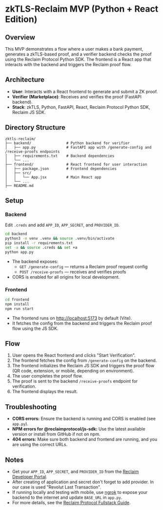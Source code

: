 # zkTLS-Reclaim MVP (Python + React Edition)

## Overview
This MVP demonstrates a flow where a user makes a bank payment, generates a zkTLS-based proof, and a verifier backend checks the proof using the Reclaim Protocol Python SDK. The frontend is a React app that interacts with the backend and triggers the Reclaim proof flow.

## Architecture
- **User**: Interacts with a React frontend to generate and submit a ZK proof.
- **Verifier (Marketplace)**: Receives and verifies the proof (FastAPI backend).
- **Stack**: zkTLS, Python, FastAPI, React, Reclaim Protocol Python SDK, Reclaim JS SDK.

## Directory Structure
```
zktls-reclaim/
├── backend/                # Python backend for verifier
│   ├── app.py              # FastAPI app with /generate-config and /receive-proofs endpoints
│   ├── requirements.txt    # Backend dependencies
│   └── ...
├── frontend/               # React frontend for user interaction
│   ├── package.json        # Frontend dependencies
│   ├── src/
│   │   └── App.jsx         # Main React app
│   └── ...
├── README.md
```

## Setup

### Backend
Edit `.creds` and add `APP_ID`, `APP_SECRET`, and `PROVIDER_ID`.
```bash
cd backend
python3 -m venv .venv && source .venv/bin/activate
pip install -r requirements.txt
set -a && source .creds && set +a
python app.py
```
- The backend exposes:
  - `GET /generate-config` — returns a Reclaim proof request config
  - `POST /receive-proofs` — receives and verifies proofs
- CORS is enabled for all origins for local development.

### Frontend
```bash
cd frontend
npm install
npm run start
```
- The frontend runs on [http://localhost:5173](http://localhost:5173) by default (Vite).
- It fetches the config from the backend and triggers the Reclaim proof flow using the JS SDK.

## Flow
1. User opens the React frontend and clicks "Start Verification".
2. The frontend fetches the config from `/generate-config` on the backend.
3. The frontend initializes the Reclaim JS SDK and triggers the proof flow (QR code, extension, or mobile, depending on environment).
4. The user completes the proof flow.
5. The proof is sent to the backend `/receive-proofs` endpoint for verification.
6. The frontend displays the result.

## Troubleshooting
- **CORS errors:** Ensure the backend is running and CORS is enabled (see `app.py`).
- **NPM errors for @reclaimprotocol/js-sdk:** Use the latest available version or install from GitHub if not on npm.
- **404 errors:** Make sure both backend and frontend are running, and you are using the correct URLs.

## Notes
- Get your `APP_ID`, `APP_SECRET`, and `PROVIDER_ID` from the [Reclaim Developer Portal](https://dev.reclaimprotocol.org/my-applications).
- After creating of application and secret don't forget to add provider. In our case is used "Revolut Last Transaction".
- If running locally and testing with mobile, use [ngrok](https://ngrok.com/) to expose your backend to the internet and update `BASE_URL` in `app.py`.
- For more details, see the [Reclaim Protocol Fullstack Guide](https://docs.reclaimprotocol.org/web/frontend/fullstack).

